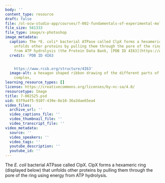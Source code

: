 ```yaml
---
body: ''
content_type: resource
draft: false
file: /ol-ocw-studio-app/courses/7-002-fundamentals-of-experimental-molecular-biology-spring-2025/7-002s25.psd
file_size: 561333
file_type: image/x-photoshop
image_metadata:
  caption: The *E. coli* bacterial ATPase called ClpX forms a hexameric ring that
    unfolds other proteins by pulling them through the pore of the ring using energy
    from ATP hydrolysis (the Protein Data Bank, [PDB ID 4I63](https://www.rcsb.org/structure/4I63)).
  credit: 'PDB ID 4I63


    https://www.rcsb.org/structure/4I63'
  image-alt: a hexagon shaped ribbon drawing of the different parts of the ClpX protein
    complex,
learning_resource_types: []
license: https://creativecommons.org/licenses/by-nc-sa/4.0/
resourcetype: Image
title: 7-002S25.psd
uid: 83f9a4f5-9107-439e-8e10-36a3dae65ea4
video_files:
  archive_url: ''
  video_captions_file: ''
  video_thumbnail_file: ''
  video_transcript_file: ''
video_metadata:
  source: ''
  video_speakers: ''
  video_tags: ''
  youtube_description: ''
  youtube_id: ''
---
```

The *E. coli* bacterial ATPase called ClpX. ClpX forms a hexameric ring (displayed below) that unfolds other proteins by pulling them through the pore of the ring using energy from ATP hydrolysis.